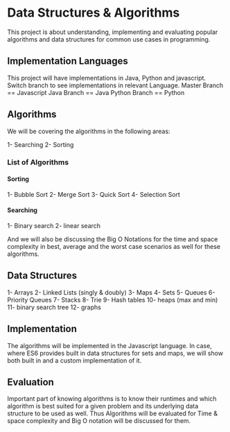 # Data Structures & Algorithms

This project is about understanding, implementing and evaluating popular algorithms and data structures for common use cases in programming.

## Implementation Languages

This project will have implementations in Java, Python and javascript.
Switch branch to see implementations in relevant Language.
Master Branch == Javascript
Java Branch == Java
Python Branch == Python

## Algorithms

We will be covering the algorithms in the following areas:

1- Searching
2- Sorting

### List of Algorithms

#### Sorting

1- Bubble Sort
2- Merge Sort
3- Quick Sort
4- Selection Sort

#### Searching

1- Binary search
2- linear search

And we will also be discussing the Big O Notations for the time and space complexity in best, average and the worst case scenarios as well for these algorithms.

## Data Structures

1- Arrays
2- Linked Lists (singly & doubly)
3- Maps
4- Sets
5- Queues
6- Priority Queues
7- Stacks
8- Trie
9- Hash tables
10- heaps (max and min)
11- binary search tree
12- graphs

## Implementation

The algorithms will be implemented in the Javascript language. In case, where ES6 provides built in data structures for sets and maps, we will show both built in and a custom implementation of it.

## Evaluation

Important part of knowing algorithms is to know their runtimes and which algorithm is best suited for a given problem and its underlying data structure to be used as well. Thus Algorithms will be evaluated for Time & space complexity and Big O notation will be discussed for them.
